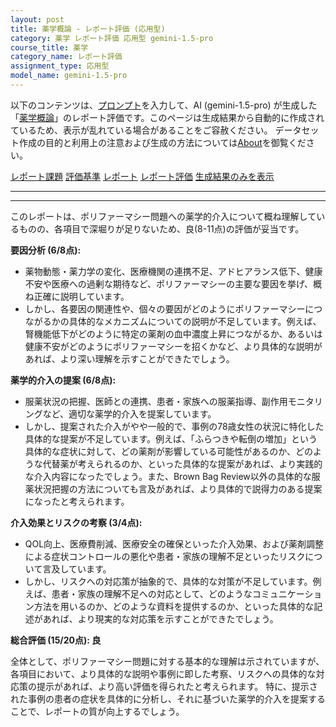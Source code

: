 ```yaml
---
layout: post
title: 薬学概論 - レポート評価 (応用型)
category: 薬学 レポート評価 応用型 gemini-1.5-pro
course_title: 薬学
category_name: レポート評価
assignment_type: 応用型
model_name: gemini-1.5-pro
---
```


以下のコンテンツは、[プロンプト](https://github.com/takedatoshiyuki/synthetic_assignments/tree/main/generated/薬学/gemini-1.5-pro/prompt_レポート評価-応用型.md)を入力して、AI (gemini-1.5-pro) が生成した「[薬学概論](/contents/薬学/)」のレポート評価です。このページは生成結果から自動的に作成されているため、表示が乱れている場合があることをご容赦ください。
データセット作成の目的と利用上の注意および生成の方法については[About](/About)を御覧ください。

[レポート課題](../レポート課題-応用型)
[評価基準](../評価基準-応用型)
[レポート](../レポート-応用型)
[レポート評価](../レポート評価-応用型)
[生成結果のみを表示](https://github.com/takedatoshiyuki/synthetic_assignments/tree/main/generated/薬学/gemini-1.5-pro/レポート評価-応用型.md)
  

***
***
  
このレポートは、ポリファーマシー問題への薬学的介入について概ね理解しているものの、各項目で深堀りが足りないため、良(8-11点)の評価が妥当です。

**要因分析 (6/8点):**

* 薬物動態・薬力学の変化、医療機関の連携不足、アドヒアランス低下、健康不安や医療への過剰な期待など、ポリファーマシーの主要な要因を挙げ、概ね正確に説明しています。
* しかし、各要因の関連性や、個々の要因がどのようにポリファーマシーにつながるかの具体的なメカニズムについての説明が不足しています。例えば、腎機能低下がどのように特定の薬剤の血中濃度上昇につながるか、あるいは健康不安がどのようにポリファーマシーを招くかなど、より具体的な説明があれば、より深い理解を示すことができたでしょう。

**薬学的介入の提案 (6/8点):**

* 服薬状況の把握、医師との連携、患者・家族への服薬指導、副作用モニタリングなど、適切な薬学的介入を提案しています。
* しかし、提案された介入がやや一般的で、事例の78歳女性の状況に特化した具体的な提案が不足しています。例えば、「ふらつきや転倒の増加」という具体的な症状に対して、どの薬剤が影響している可能性があるのか、どのような代替薬が考えられるのか、といった具体的な提案があれば、より実践的な介入内容になったでしょう。また、Brown Bag Review以外の具体的な服薬状況把握の方法についても言及があれば、より具体的で説得力のある提案になったと考えられます。

**介入効果とリスクの考察 (3/4点):**

* QOL向上、医療費削減、医療安全の確保といった介入効果、および薬剤調整による症状コントロールの悪化や患者・家族の理解不足といったリスクについて言及しています。
* しかし、リスクへの対応策が抽象的で、具体的な対策が不足しています。例えば、患者・家族の理解不足への対応として、どのようなコミュニケーション方法を用いるのか、どのような資料を提供するのか、といった具体的な記述があれば、より現実的な対応策を示すことができたでしょう。


**総合評価 (15/20点): 良**

全体として、ポリファーマシー問題に対する基本的な理解は示されていますが、各項目において、より具体的な説明や事例に即した考察、リスクへの具体的な対応策の提示があれば、より高い評価を得られたと考えられます。 特に、提示された事例の患者の症状を具体的に分析し、それに基づいた薬学的介入を提案することで、レポートの質が向上するでしょう。
